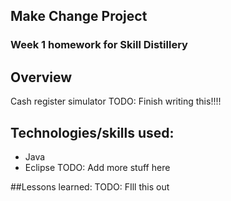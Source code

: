 ## Make Change Project

### Week 1 homework for Skill Distillery

## Overview

Cash register simulator
TODO: Finish writing this!!!!


## Technologies/skills used:

* Java
* Eclipse
TODO: Add more stuff here


##Lessons learned:
TODO: FIll this out